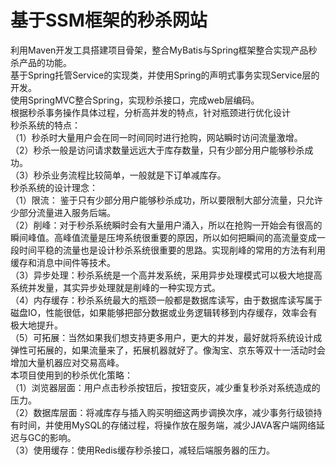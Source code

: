 # 
基于SSM框架的秒杀网站<br>
=
 利用Maven开发工具搭建项目骨架，整合MyBatis与Spring框架整合实现产品秒杀产品的功能。<br>
基于Spring托管Service的实现类，并使用Spring的声明式事务实现Service层的开发。<br>
使用SpringMVC整合Spring，实现秒杀接口，完成web层编码。<br>
根据秒杀事务操作具体过程，分析高并发的特点，针对瓶颈进行优化设计<br>
秒杀系统的特点：<br>
（1）秒杀时大量用户会在同一时间同时进行抢购，网站瞬时访问流量激增。<br>
（2）秒杀一般是访问请求数量远远大于库存数量，只有少部分用户能够秒杀成功。<br>
（3）秒杀业务流程比较简单，一般就是下订单减库存。<br>
秒杀系统的设计理念：<br>
（1）限流： 鉴于只有少部分用户能够秒杀成功，所以要限制大部分流量，只允许少部分流量进入服务后端。<br>
（2）削峰：对于秒杀系统瞬时会有大量用户涌入，所以在抢购一开始会有很高的瞬间峰值。高峰值流量是压垮系统很重要的原因，所以如何把瞬间的高流量变成一段时间平稳的流量也是设计秒杀系统很重要的思路。实现削峰的常用的方法有利用缓存和消息中间件等技术。<br>
（3）异步处理：秒杀系统是一个高并发系统，采用异步处理模式可以极大地提高系统并发量，其实异步处理就是削峰的一种实现方式。<br>
（4）内存缓存：秒杀系统最大的瓶颈一般都是数据库读写，由于数据库读写属于磁盘IO，性能很低，如果能够把部分数据或业务逻辑转移到内存缓存，效率会有极大地提升。<br>
（5）可拓展：当然如果我们想支持更多用户，更大的并发，最好就将系统设计成弹性可拓展的，如果流量来了，拓展机器就好了。像淘宝、京东等双十一活动时会增加大量机器应对交易高峰。<br>
本项目使用到的秒杀优化策略：<br>
（1）浏览器层面：用户点击秒杀按钮后，按钮变灰，减少重复秒杀对系统造成的压力。<br>
（2）数据库层面：将减库存与插入购买明细这两步调换次序，减少事务行级锁持有时间，并使用MySQL的存储过程，将操作放在服务端，减少JAVA客户端网络延迟与GC的影响。<br>
（3）使用缓存：使用Redis缓存秒杀接口，减轻后端服务器的压力。<br>


